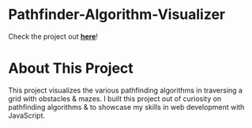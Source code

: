 # Pathfinder-Algorithm-Visualizer
Check the project out [**here**](https://lennonchoong.github.io/Pathfinder-Algorithm-Visualizer/)!

# About This Project
This project visualizes the various pathfinding algorithms in traversing a grid with obstacles \& mazes. I built this project out of curiosity on pathfinding algorithms \& to showcase my skills in web development with JavaScript.
